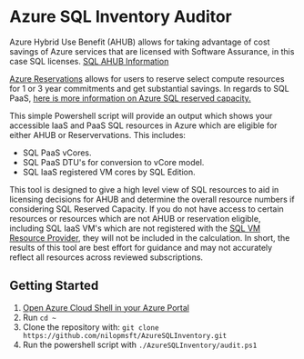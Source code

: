 # Azure SQL Inventory Auditor

Azure Hybrid Use Benefit (AHUB) allows for taking advantage of cost savings of Azure services that are licensed with Software Assurance, in this case SQL licenses.
[SQL AHUB Information](https://azure.microsoft.com/en-us/pricing/hybrid-benefit/#services&clcid=0x409)

[Azure Reservations](https://azure.microsoft.com/en-us/reservations/) allows for users to reserve select compute resources for 1 or 3 year commitments and get substantial savings. In regards to SQL PaaS, [here is more information on Azure SQL reserved capacity.](https://docs.microsoft.com/en-us/azure/sql-database/sql-database-reserved-capacity)

This simple Powershell script will provide an output which shows your accessible IaaS and PaaS SQL resources in Azure which are eligible for either AHUB or Reservervations. This includes:

* SQL PaaS vCores.
* SQL PaaS DTU's for conversion to vCore model.
* SQL IaaS registered VM cores by SQL Edition.

This tool is designed to give a high level view of SQL resources to aid in licensing decisions for AHUB and determine the overall resource numbers if considering SQL Reserved Capacity. If you do not have access to certain resources or resources which are not AHUB or reservation eligible, including SQL IaaS VM's which are not registered with the [SQL VM Resource Provider](https://docs.microsoft.com/en-us/azure/virtual-machines/windows/sql/virtual-machines-windows-sql-register-with-resource-provider), they will not be included in the calculation. In short, the results of this tool are best effort for guidance and may not accurately reflect all resources across reviewed subscriptions.

## Getting Started

1. [Open Azure Cloud Shell in your Azure Portal](https://docs.microsoft.com/en-us/azure/cloud-shell/quickstart-powershell#start-cloud-shell)
2. Run `cd ~`
3. Clone the repository with: `git clone https://github.com/nilopmsft/AzureSQLInventory.git`
4. Run the powershell script with `./AzureSQLInventory/audit.ps1`
